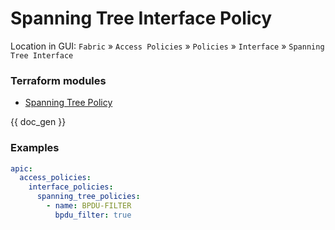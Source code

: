 # Spanning Tree Interface Policy

Location in GUI:
`Fabric` » `Access Policies` » `Policies` » `Interface` » `Spanning Tree Interface`

### Terraform modules

* [Spanning Tree Policy](https://registry.terraform.io/modules/netascode/spanning-tree-policy/aci/latest)

{{ doc_gen }}

### Examples

```yaml
apic:
  access_policies:
    interface_policies:
      spanning_tree_policies:
        - name: BPDU-FILTER
          bpdu_filter: true
```
